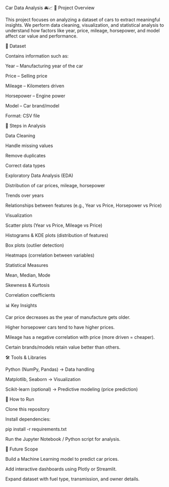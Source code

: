 Car Data Analysis 🚘📈
📌 Project Overview

This project focuses on analyzing a dataset of cars to extract meaningful insights.
We perform data cleaning, visualization, and statistical analysis to understand how factors like year, price, mileage, horsepower, and model affect car value and performance.

📂 Dataset

Contains information such as:

Year – Manufacturing year of the car

Price – Selling price

Mileage – Kilometers driven

Horsepower – Engine power

Model – Car brand/model

Format: CSV file

🔧 Steps in Analysis

Data Cleaning

Handle missing values

Remove duplicates

Correct data types

Exploratory Data Analysis (EDA)

Distribution of car prices, mileage, horsepower

Trends over years

Relationships between features (e.g., Year vs Price, Horsepower vs Price)

Visualization

Scatter plots (Year vs Price, Mileage vs Price)

Histograms & KDE plots (distribution of features)

Box plots (outlier detection)

Heatmaps (correlation between variables)

Statistical Measures

Mean, Median, Mode

Skewness & Kurtosis

Correlation coefficients

📊 Key Insights

Car price decreases as the year of manufacture gets older.

Higher horsepower cars tend to have higher prices.

Mileage has a negative correlation with price (more driven = cheaper).

Certain brands/models retain value better than others.

🛠️ Tools & Libraries

Python (NumPy, Pandas) → Data handling

Matplotlib, Seaborn → Visualization

Scikit-learn (optional) → Predictive modeling (price prediction)

🚀 How to Run

Clone this repository

Install dependencies:

pip install -r requirements.txt


Run the Jupyter Notebook / Python script for analysis.

📌 Future Scope

Build a Machine Learning model to predict car prices.

Add interactive dashboards using Plotly or Streamlit.

Expand dataset with fuel type, transmission, and owner details.
